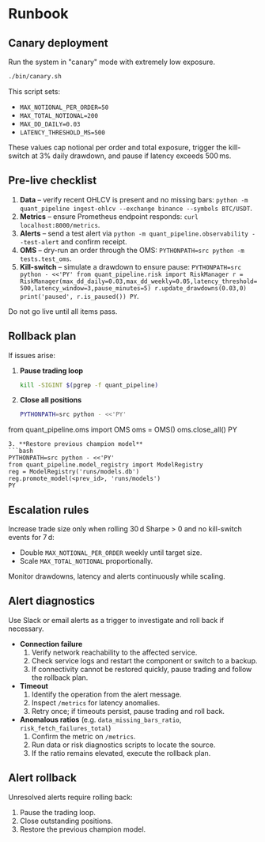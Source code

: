 # Runbook

## Canary deployment

Run the system in "canary" mode with extremely low exposure.

```bash
./bin/canary.sh
```

This script sets:

- `MAX_NOTIONAL_PER_ORDER=50`
- `MAX_TOTAL_NOTIONAL=200`
- `MAX_DD_DAILY=0.03`
- `LATENCY_THRESHOLD_MS=500`

These values cap notional per order and total exposure, trigger the kill-switch at 3% daily drawdown, and pause if latency exceeds 500 ms.

## Pre-live checklist

1. **Data** – verify recent OHLCV is present and no missing bars: `python -m quant_pipeline ingest-ohlcv --exchange binance --symbols BTC/USDT`.
2. **Metrics** – ensure Prometheus endpoint responds: `curl localhost:8000/metrics`.
3. **Alerts** – send a test alert via `python -m quant_pipeline.observability --test-alert` and confirm receipt.
4. **OMS** – dry-run an order through the OMS: `PYTHONPATH=src python -m tests.test_oms`.
5. **Kill-switch** – simulate a drawdown to ensure pause: `PYTHONPATH=src python - <<'PY'
from quant_pipeline.risk import RiskManager
r = RiskManager(max_dd_daily=0.03,max_dd_weekly=0.05,latency_threshold=500,latency_window=3,pause_minutes=5)
r.update_drawdowns(0.03,0)
print('paused', r.is_paused())
PY`.

Do not go live until all items pass.

## Rollback plan

If issues arise:

1. **Pause trading loop**
   ```bash
   kill -SIGINT $(pgrep -f quant_pipeline)
   ```
2. **Close all positions**
   ```bash
   PYTHONPATH=src python - <<'PY'
from quant_pipeline.oms import OMS
oms = OMS()
oms.close_all()
PY
   ```
3. **Restore previous champion model**
   ```bash
   PYTHONPATH=src python - <<'PY'
from quant_pipeline.model_registry import ModelRegistry
reg = ModelRegistry('runs/models.db')
reg.promote_model(<prev_id>, 'runs/models')
PY
   ```

## Escalation rules

Increase trade size only when rolling 30 d Sharpe > 0 and no kill-switch events for 7 d:

- Double `MAX_NOTIONAL_PER_ORDER` weekly until target size.
- Scale `MAX_TOTAL_NOTIONAL` proportionally.

Monitor drawdowns, latency and alerts continuously while scaling.

## Alert diagnostics

Use Slack or email alerts as a trigger to investigate and roll back if
necessary.

- **Connection failure**
  1. Verify network reachability to the affected service.
  2. Check service logs and restart the component or switch to a backup.
  3. If connectivity cannot be restored quickly, pause trading and follow
     the rollback plan.
- **Timeout**
  1. Identify the operation from the alert message.
  2. Inspect `/metrics` for latency anomalies.
  3. Retry once; if timeouts persist, pause trading and roll back.
- **Anomalous ratios** (e.g. `data_missing_bars_ratio`,
  `risk_fetch_failures_total`)
  1. Confirm the metric on `/metrics`.
  2. Run data or risk diagnostics scripts to locate the source.
  3. If the ratio remains elevated, execute the rollback plan.

## Alert rollback

Unresolved alerts require rolling back:

1. Pause the trading loop.
2. Close outstanding positions.
3. Restore the previous champion model.
